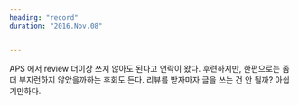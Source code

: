 ```yaml
---
heading: "record"
duration: "2016.Nov.08"


---
```


APS 에서 review 더이상 쓰지 않아도 된다고 연락이 왔다.
후련하지만, 한편으로는 좀 더 부지런하지 않았을까하는 후회도 든다.
리뷰를 받자마자 글을 쓰는 건 안 될까?
아쉽기만하다.
